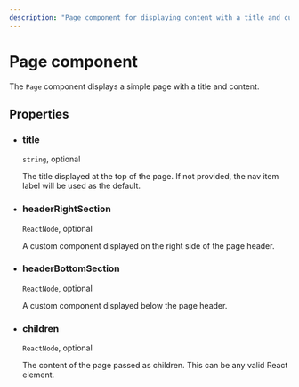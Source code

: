 ```yaml
---
description: "Page component for displaying content with a title and custom sections."
---
```


# Page component

The `Page` component displays a simple page with a title and content.


## Properties

- ### title

  `string`, optional

  The title displayed at the top of the page. If not provided, the nav item label will be used as the default.

- ### headerRightSection

  `ReactNode`, optional

  A custom component displayed on the right side of the page header.

- ### headerBottomSection

  `ReactNode`, optional

  A custom component displayed below the page header.

- ### children

  `ReactNode`, optional

  The content of the page passed as children. This can be any valid React element.